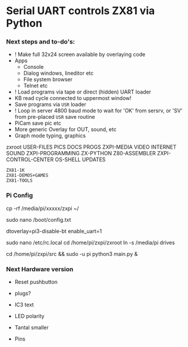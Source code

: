 

# Serial UART controls ZX81 via Python


### Next steps and to-do's:

* ! Make full 32x24 screen available by overlaying code
* Apps
    * Console
    * Dialog windows, lineditor etc
    * File system browser
    * Telnet etc
* ! Load programs via tape or direct (hidden) UART loader
* KB read cycle connected to uppermost window!
* Save programs via `USR` loader
* ! Loop in server 4800 baud mode to wait for 'OK' from sersrv, or 'SV' from pre-placed `USR` save routine 
* PiCam save pic etc
* More generic Overlay for OUT, sound, etc
* Graph mode typing, graphics

zxroot
	USER-FILES				PICS DOCS PROGS
	ZXPI-MEDIA				VIDEO INTERNET SOUND 
	ZXPI-PROGRAMMING		ZX-PYTHON   Z80-ASSEMBLER
	ZXPI-CONTROL-CENTER		OS-SHELL  UPDATES
	
	ZX81-1K
	ZX81-DEMOS+GAMES
	ZX81-TOOLS


### Pi Config


cp -rf /media/pi/xxxxx/zxpi ~/

 sudo nano /boot/config.txt 

dtoverlay=pi3-disable-bt
enable_uart=1

 sudo nano /etc/rc.local 
 cd /home/pi/zxpi/zxroot ln -s /media/pi drives

 cd /home/pi/zxpi/src && sudo -u pi python3 main.py & 


### Next Hardware version
* Reset pushbutton
* plugs?

* IC3 text
* LED polarity
* Tantal smaller
* Pins